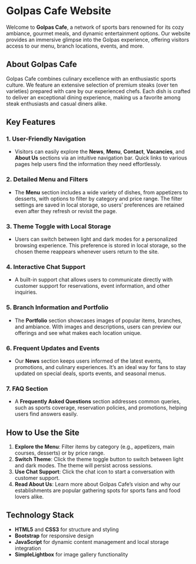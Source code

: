 # Golpas Cafe Website

Welcome to **Golpas Cafe**, a network of sports bars renowned for its cozy ambiance, gourmet meals, and dynamic entertainment options. Our website provides an immersive glimpse into the Golpas experience, offering visitors access to our menu, branch locations, events, and more.

## About Golpas Cafe

Golpas Cafe combines culinary excellence with an enthusiastic sports culture. We feature an extensive selection of premium steaks (over ten varieties) prepared with care by our experienced chefs. Each dish is crafted to deliver an exceptional dining experience, making us a favorite among steak enthusiasts and casual diners alike.

## Key Features

### 1. User-Friendly Navigation
   - Visitors can easily explore the **News**, **Menu**, **Contact**, **Vacancies**, and **About Us** sections via an intuitive navigation bar. Quick links to various pages help users find the information they need effortlessly.

### 2. Detailed Menu and Filters
   - The **Menu** section includes a wide variety of dishes, from appetizers to desserts, with options to filter by category and price range. The filter settings are saved in local storage, so users’ preferences are retained even after they refresh or revisit the page.

### 3. Theme Toggle with Local Storage
   - Users can switch between light and dark modes for a personalized browsing experience. This preference is stored in local storage, so the chosen theme reappears whenever users return to the site.

### 4. Interactive Chat Support
   - A built-in support chat allows users to communicate directly with customer support for reservations, event information, and other inquiries.

### 5. Branch Information and Portfolio
   - The **Portfolio** section showcases images of popular items, branches, and ambiance. With images and descriptions, users can preview our offerings and see what makes each location unique.

### 6. Frequent Updates and Events
   - Our **News** section keeps users informed of the latest events, promotions, and culinary experiences. It’s an ideal way for fans to stay updated on special deals, sports events, and seasonal menus.

### 7. FAQ Section
   - A **Frequently Asked Questions** section addresses common queries, such as sports coverage, reservation policies, and promotions, helping users find answers easily.

## How to Use the Site

1. **Explore the Menu**: Filter items by category (e.g., appetizers, main courses, desserts) or by price range.
2. **Switch Theme**: Click the theme toggle button to switch between light and dark modes. The theme will persist across sessions.
3. **Use Chat Support**: Click the chat icon to start a conversation with customer support.
4. **Read About Us**: Learn more about Golpas Cafe’s vision and why our establishments are popular gathering spots for sports fans and food lovers alike.

## Technology Stack

- **HTML5** and **CSS3** for structure and styling
- **Bootstrap** for responsive design
- **JavaScript** for dynamic content management and local storage integration
- **SimpleLightbox** for image gallery functionality
